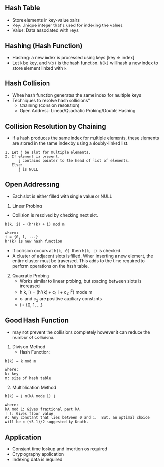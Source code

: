 ## Hash Table
- Store elements in key-value pairs
- Key: Unique integer that's used for indexing the values
- Value: Data associated with keys

## Hashing (Hash Function)
- Hashing: a new index is processed using keys [key => index]
- Let `k` be key, and `h(x)` is the hash function. `h(k)` will hash a new index to store element linked with `k`
## Hash Collision
- When hash function generates the same index for multiple keys
- Techniques to resolve hash collisions"
  - Chaining (collision resolution)
  - Open Address: Linear/Quadratic Probing/Double Hashing

## Collision Resolution by Chaining
- If a hash produces the same index for multiple elements, these elements are stored in the same index by using a doubly-linked list.
```
1. Let j be slot for multiple elements. 
2. If element is present:
      j contains pointer to the head of list of elements.
   Else:
      j is NULL
```

## Open Addressing
- Each slot is either filled with single value or NULL

1. Linear Probing
- Collision is resolved by checking next slot.
```
h(k, i) = (h'(k) + i) mod m

where:
i = {0, 1, ...} 
h'(k) is new hash function
```
- If collision occurs at `h(k, 0)`, then `h(k, 1)` is checked.
- A cluster of adjacent slots is filled. When inserting a new element, the entire cluster must be traversed. This adds to the time required to perform operations on the hash table.

2. Quadratic Probing
   - Works similar to linear probing, but spacing between slots is increased
   - h(k, i) = (h'(k) + c<sub>1</sub> i + c<sub>2</sub> i<sup>2</sup>) mode m
   - c<sub>1</sub> and c<sub>2</sub> are positive auxiliary constants
   - i = {0, 1, ...}
## Good Hash Function
- may not prevent the collisions completely however it can reduce the number of collisions.
1. Division Method
   - Hash Function:
```
h(k) = k mod m

where:
k: key
m: size of hash table
```

2. Multiplication Method
```
h(k) = ⌊ m(kA mode 1) ⌋ 

where:
kA mod 1: Gives fractional part kA
⌊ ⌋: Gives floor value
A: Any constant that lies between 0 and 1.  But, an optimal choice will be ≈ (√5-1)/2 suggested by Knuth.
```

## Application
- Constant time lookup and insertion os required
- Cryptography application
- Indexing data is required
